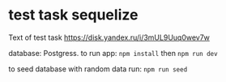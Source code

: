 # test task sequelize

Text of test task
https://disk.yandex.ru/i/3mUL9Uuq0wev7w

database: Postgress.
to run app:
`npm install`
then
`npm run dev`

to seed database with random data run:
`npm run seed`
